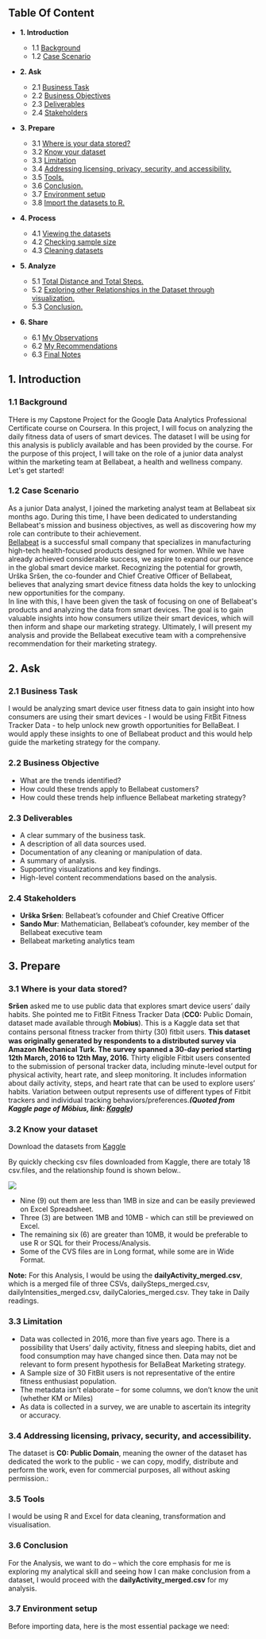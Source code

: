 ## Table Of Content

- **1. Introduction** <br>
  - 1.1 [Background](#background)<br>
  - 1.2 [Case Scenario](#scenario)<br>
  
- **2. Ask**
  - 2.1 [Business Task](#businesstask)<br>
  - 2.2 [Business Objectives](#businessobj)<br>
  - 2.3 [Deliverables](#deliverables)<br>
  - 2.4 [Stakeholders](#stakeholders)<br>
  
- **3. Prepare**
  - 3.1 [Where is your data stored?](#where)<br>
  - 3.2 [Know your dataset](#know)<br>
  - 3.3 [Limitation](#limitation)<br>
  - 3.4 [Addressing licensing, privacy, security, and accessibility.](#integrity)<br>
  - 3.5 [Tools.](#tools)<br>
  - 3.6 [Conclusion.](#conclusion)<br>
  - 3.7 [Environment setup](#setup)<br>
  - 3.8 [Import the datasets to R.](#import)<br>
  
- **4. Process**
  - 4.1 [Viewing the datasets](#view)<br>
  - 4.2 [Checking sample size](#check)<br>
  - 4.3 [Cleaning datasets](#cleaning)<br>
  
- **5. Analyze**
  - 5.1 [Total Distance and Total Steps.](#analzetotal)<br>
  - 5.2 [Exploring other Relationships in the Dataset through visualization.](#explore)<br>
  - 5.3 [Conclusion.](#conclude)<br>
 

- **6. Share**
  - 6.1 [My Observations](#observe)<br>
  - 6.2 [My Recommendations](#reco)<br>
  - 6.3 [Final Notes](#final)<br>
  
## 1. Introduction
### 1.1 Background <a id="background"></a>
THere is my Capstone Project for the Google Data Analytics Professional Certificate course on Coursera. In this project, I will focus on analyzing the daily fitness data of users of smart devices. The dataset I will be using for this analysis is publicly available and has been provided by the course. For the purpose of this project, I will take on the role of a junior data analyst within the marketing team at Bellabeat, a health and wellness company. Let's get started!

### 1.2 Case Scenario<a id="scenario"></a>
As a junior Data analyst, I joined the marketing analyst team at Bellabeat six months ago. During this time, I have been dedicated to understanding Bellabeat's mission and business objectives, as well as discovering how my role can contribute to their achievement. \
[Bellabeat](https://bellabeat.com/)  is a successful small company that specializes in manufacturing high-tech health-focused products designed for women. While we have already achieved considerable success, we aspire to expand our presence in the global smart device market. Recognizing the potential for growth, Urška Sršen, the co-founder and Chief Creative Officer of Bellabeat, believes that analyzing smart device fitness data holds the key to unlocking new opportunities for the company. \
In line with this, I have been given the task of focusing on one of Bellabeat's products and analyzing the data from smart devices. The goal is to gain valuable insights into how consumers utilize their smart devices, which will then inform and shape our marketing strategy. Ultimately, I will present my analysis and provide the Bellabeat executive team with a comprehensive recommendation for their marketing strategy.


## 2. Ask
### 2.1 Business Task<a id="businesstask"></a>
I would be analyzing smart device user fitness data to gain insight into how consumers are using their smart devices - I would be using FitBit Fitness Tracker Data - to help unlock new growth opportunities for BellaBeat.
I would apply these insights to one of Bellabeat product and this would help guide the marketing strategy for the company.

### 2.2 Business Objective<a id="businessobj"></a>
- What are the trends identified?
- How could these trends apply to Bellabeat customers?
- How could these trends help influence Bellabeat marketing strategy?

### 2.3 Deliverables<a id="deliverables"></a>
- A clear summary of the business task.
- A description of all data sources used.
- Documentation of any cleaning or manipulation of data.
- A summary of analysis.
- Supporting visualizations and key findings.
- High-level content recommendations based on the analysis.

### 2.4 Stakeholders<a id="stakeholders"></a>

- **Urška Sršen**: Bellabeat’s cofounder and Chief Creative Officer
- **Sando Mur**: Mathematician, Bellabeat’s cofounder, key member of the Bellabeat executive team
- Bellabeat marketing analytics team


## 3. Prepare
### 3.1 Where is your data stored?<a id="where"></a>

**Sršen** asked me to use public data that explores smart device users’ daily habits. She pointed me to FitBit Fitness Tracker Data (**CC0:** Public Domain, dataset made available through **Mobius**). This is a Kaggle data set that contains personal ﬁtness tracker from thirty (30) ﬁtbit users. **This dataset was originally generated by respondents to a distributed survey via Amazon Mechanical Turk. The survey spanned a 30-day period starting 12th March, 2016 to 12th May, 2016.**
Thirty eligible Fitbit users consented to the submission of personal tracker data, including minute-level output for physical activity, heart rate, and sleep monitoring. It includes information about daily activity, steps, and heart rate that can be used to explore users’ habits.
Variation between output represents use of different types of Fitbit trackers and individual tracking behaviors/preferences.***(Quoted from Kaggle page of Möbius, link: [Kaggle](https://www.kaggle.com/arashnic/fitbit))***

### 3.2 Know your dataset<a id="know"></a>

Download the datasets from [Kaggle](https://www.kaggle.com/arashnic/fitbit)

By quickly checking csv files downloaded from Kaggle, there are totaly 18 csv.files, and the relationship found is shown below..

![](https://i.imgur.com/JcyEin7.gif)

- Nine (9) out them are less than 1MB in size and can be easily previewed on Excel Spreadsheet.
- Three (3) are between 1MB and 10MB - which can still be previewed on Excel. 
- The remaining six (6) are greater than 10MB, it would be preferable to use R or SQL for their Process/Analysis.
- Some of the CVS files are in Long format, while some are in Wide Format.

**Note:** For this Analysis, I would be using the **dailyActivity_merged.csv**, which is a merged file of three CSVs, dailySteps_merged.csv, dailyIntensities_merged.csv, dailyCalories_merged.csv. They take in Daily readings.

### 3.3 Limitation<a id="limitation"></a>

- Data was collected in 2016, more than five years ago. There is a possibility that Users’ daily activity, fitness and sleeping habits, diet and food consumption may have changed since then. Data may not be relevant to form present hypothesis for BellaBeat Marketing strategy.
- A Sample size of 30 FitBit users is not representative of the entire fitness enthusiast population.
- The metadata isn’t elaborate – for some columns, we don’t know the unit (whether KM or Miles)
- As data is collected in a survey, we are unable to ascertain its integrity or accuracy.

### 3.4 Addressing licensing, privacy, security, and accessibility.<a id="integrity"></a>

The dataset is **C0: Public Domain**, meaning the owner of the dataset has dedicated the work to the public - we can copy, modify, distribute and perform the work, even for commercial purposes, all without asking permission.:

### 3.5 Tools<a id="tools"></a>

I would be using R and Excel for data cleaning, transformation and visualisation.

### 3.6 Conclusion<a id="conclusion"></a>

For the Analysis, we want to do – which the core emphasis for me is exploring my analytical skill and seeing how I can make conclusion from a dataset, I would proceed with the **dailyActivity_merged.csv** for my analysis.

### 3.7 Environment setup<a id="setup"></a>

Before importing data, here is the most essential package we need:
